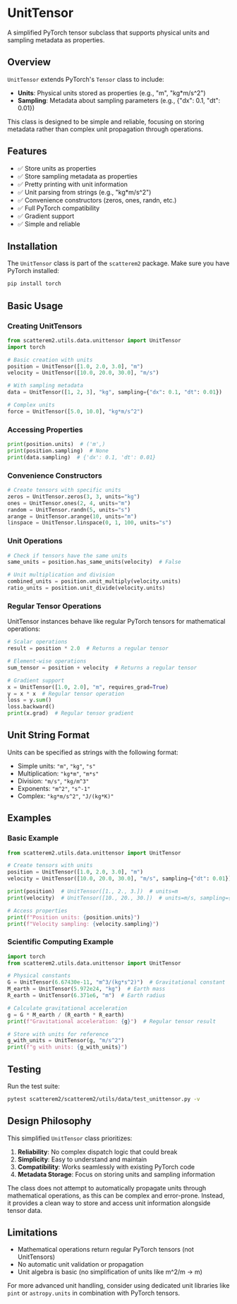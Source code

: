 # UnitTensor

A simplified PyTorch tensor subclass that supports physical units and sampling metadata as properties.

## Overview

`UnitTensor` extends PyTorch's `Tensor` class to include:
- **Units**: Physical units stored as properties (e.g., "m", "kg*m/s^2")
- **Sampling**: Metadata about sampling parameters (e.g., {"dx": 0.1, "dt": 0.01})

This class is designed to be simple and reliable, focusing on storing metadata rather than complex unit propagation through operations.

## Features

- ✅ Store units as properties
- ✅ Store sampling metadata as properties
- ✅ Pretty printing with unit information
- ✅ Unit parsing from strings (e.g., "kg*m/s^2")
- ✅ Convenience constructors (zeros, ones, randn, etc.)
- ✅ Full PyTorch compatibility
- ✅ Gradient support
- ✅ Simple and reliable

## Installation

The `UnitTensor` class is part of the `scatterem2` package. Make sure you have PyTorch installed:

```bash
pip install torch
```

## Basic Usage

### Creating UnitTensors

```python
from scatterem2.utils.data.unittensor import UnitTensor
import torch

# Basic creation with units
position = UnitTensor([1.0, 2.0, 3.0], "m")
velocity = UnitTensor([10.0, 20.0, 30.0], "m/s")

# With sampling metadata
data = UnitTensor([1, 2, 3], "kg", sampling={"dx": 0.1, "dt": 0.01})

# Complex units
force = UnitTensor([5.0, 10.0], "kg*m/s^2")
```

### Accessing Properties

```python
print(position.units)  # ('m',)
print(position.sampling)  # None
print(data.sampling)  # {'dx': 0.1, 'dt': 0.01}
```

### Convenience Constructors

```python
# Create tensors with specific units
zeros = UnitTensor.zeros(3, 3, units="kg")
ones = UnitTensor.ones(2, 4, units="m")
random = UnitTensor.randn(5, units="s")
arange = UnitTensor.arange(10, units="m")
linspace = UnitTensor.linspace(0, 1, 100, units="s")
```

### Unit Operations

```python
# Check if tensors have the same units
same_units = position.has_same_units(velocity)  # False

# Unit multiplication and division
combined_units = position.unit_multiply(velocity.units)
ratio_units = position.unit_divide(velocity.units)
```

### Regular Tensor Operations

UnitTensor instances behave like regular PyTorch tensors for mathematical operations:

```python
# Scalar operations
result = position * 2.0  # Returns a regular tensor

# Element-wise operations
sum_tensor = position + velocity  # Returns a regular tensor

# Gradient support
x = UnitTensor([1.0, 2.0], "m", requires_grad=True)
y = x * x  # Regular tensor operation
loss = y.sum()
loss.backward()
print(x.grad)  # Regular tensor gradient
```

## Unit String Format

Units can be specified as strings with the following format:

- Simple units: `"m"`, `"kg"`, `"s"`
- Multiplication: `"kg*m"`, `"m*s"`
- Division: `"m/s"`, `"kg/m^3"`
- Exponents: `"m^2"`, `"s^-1"`
- Complex: `"kg*m/s^2"`, `"J/(kg*K)"`

## Examples

### Basic Example

```python
from scatterem2.utils.data.unittensor import UnitTensor

# Create tensors with units
position = UnitTensor([1.0, 2.0, 3.0], "m")
velocity = UnitTensor([10.0, 20.0, 30.0], "m/s", sampling={"dt": 0.01})

print(position)  # UnitTensor([1., 2., 3.])  # units=m
print(velocity)  # UnitTensor([10., 20., 30.])  # units=m/s, sampling={'dt': 0.01}

# Access properties
print(f"Position units: {position.units}")
print(f"Velocity sampling: {velocity.sampling}")
```

### Scientific Computing Example

```python
import torch
from scatterem2.utils.data.unittensor import UnitTensor

# Physical constants
G = UnitTensor(6.67430e-11, "m^3/(kg*s^2)")  # Gravitational constant
M_earth = UnitTensor(5.972e24, "kg")  # Earth mass
R_earth = UnitTensor(6.371e6, "m")  # Earth radius

# Calculate gravitational acceleration
g = G * M_earth / (R_earth * R_earth)
print(f"Gravitational acceleration: {g}")  # Regular tensor result

# Store with units for reference
g_with_units = UnitTensor(g, "m/s^2")
print(f"g with units: {g_with_units}")
```

## Testing

Run the test suite:

```bash
pytest scatterem2/scatterem2/utils/data/test_unittensor.py -v
```

## Design Philosophy

This simplified `UnitTensor` class prioritizes:

1. **Reliability**: No complex dispatch logic that could break
2. **Simplicity**: Easy to understand and maintain
3. **Compatibility**: Works seamlessly with existing PyTorch code
4. **Metadata Storage**: Focus on storing units and sampling information

The class does not attempt to automatically propagate units through mathematical operations, as this can be complex and error-prone. Instead, it provides a clean way to store and access unit information alongside tensor data.

## Limitations

- Mathematical operations return regular PyTorch tensors (not UnitTensors)
- No automatic unit validation or propagation
- Unit algebra is basic (no simplification of units like m^2/m → m)

For more advanced unit handling, consider using dedicated unit libraries like `pint` or `astropy.units` in combination with PyTorch tensors. 